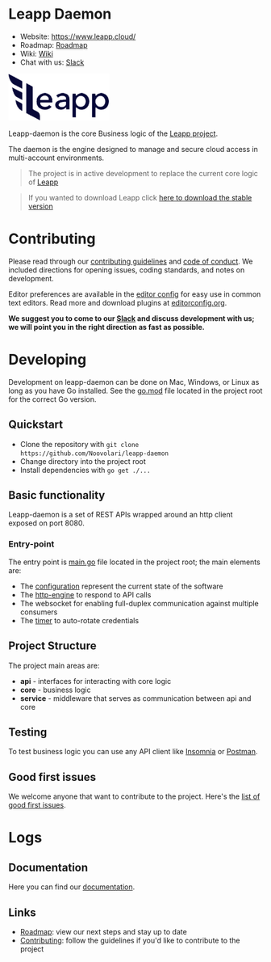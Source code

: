 Leapp Daemon
=========

- Website: https://www.leapp.cloud/
- Roadmap: [Roadmap](https://github.com/Noovolari/leapp/projects/4)
- Wiki: [Wiki](https://github.com/Noovolari/leapp/wiki)
- Chat with us: [Slack](https://join.slack.com/t/noovolari/shared_invite/zt-noc0ju05-18_GRX~Zi6Jz8~95j5CySA)

![logo](.github/images/README-1.png)

Leapp-daemon is the core Business logic of the [Leapp project](https://github.com/Noovolari/leapp).

The daemon is the engine designed to manage and secure cloud access in multi-account environments.

> The project is in active development to replace the current core logic of [Leapp](https://github.com/Noovolari/leapp)

> If you wanted to download Leapp click [here to download the stable version](https://github.com/Noovolari/leapp)

# Contributing

Please read through our [contributing guidelines](.github/CONTRIBUTING.md) and [code of conduct](.github/CODE_OF_CONDUCT.md). We included directions
for opening issues, coding standards, and notes on development.

Editor preferences are available in the [editor config](.editorconfig) for easy use in common text editors. Read more and download plugins at [editorconfig.org](http://editorconfig.org).

**We suggest you to come to our [Slack](https://join.slack.com/t/noovolari/shared_invite/zt-noc0ju05-18_GRX~Zi6Jz8~95j5CySA) and discuss development with us; we will point you in the right direction as fast as possible.**

# Developing
Development on leapp-daemon can be done on Mac, Windows, or Linux as long as you have Go installed. See the [go.mod](https://github.com/Noovolari/leapp-daemon/blob/master/go.mod) file located in the project root for the correct Go version.

## Quickstart
- Clone the repository with ```git clone https://github.com/Noovolari/leapp-daemon```
- Change directory into the project root
- Install dependencies with ```go get ./...```

## Basic functionality
Leapp-daemon is a set of REST APIs wrapped around an http client exposed on port 8080.

### Entry-point
The entry point is [main.go](https://github.com/Noovolari/leapp-daemon/blob/master/main.go) file located in the project root; the main elements are:
- The [configuration](https://github.com/Noovolari/leapp-daemon/blob/616470d9e8d668dd067eb63cac2024a2b463f67a/core/configuration/configuration.go) represent the current state of the software
- The [http-engine](https://github.com/Noovolari/leapp-daemon/blob/616470d9e8d668dd067eb63cac2024a2b463f67a/api/engine/engine.go) to respond to API calls
- The websocket for enabling full-duplex communication against multiple consumers
- The [timer](https://github.com/Noovolari/leapp-daemon/blob/616470d9e8d668dd067eb63cac2024a2b463f67a/core/timer/timer.go) to auto-rotate credentials

## Project Structure
The project main areas are:
- **api**     - interfaces for interacting with core logic
- **core**    - business logic
- **service** - middleware that serves as communication between api and core

## Testing
To test business logic you can use any API client like [Insomnia](https://insomnia.rest/) or [Postman](https://www.postman.com/).

## Good first issues
We welcome anyone that want to contribute to the project. Here's the [list of good first issues](https://github.com/Noovolari/leapp-daemon/issues?q=is%3Aopen+is%3Aissue+label%3A%22good+first+issue%22).

# Logs


## Documentation
Here you can find our [documentation](https://github.com/Noovolari/leapp-daemon/wiki).

## Links
- [Roadmap](https://github.com/Noovolari/leapp/projects/4): view our next steps and stay up to date
- [Contributing](./.github/CONTRIBUTING.md): follow the guidelines if you'd like to contribute to the project
